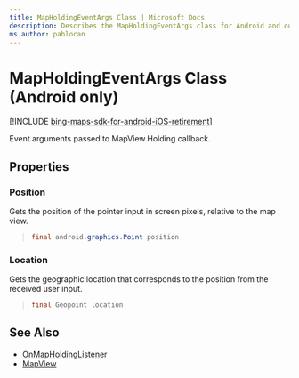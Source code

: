 ```yaml
---
title: MapHoldingEventArgs Class | Microsoft Docs
description: Describes the MapHoldingEventArgs class for Android and outlines the class' Position and Location properties.
ms.author: pablocan
---
```


# MapHoldingEventArgs Class (Android only)

[!INCLUDE [bing-maps-sdk-for-android-iOS-retirement](../../../includes/bing-maps-sdk-for-android-iOS-retirement.md)]

Event arguments passed to MapView.Holding callback.

## Properties

### Position

Gets the position of the pointer input in screen pixels, relative to the map view.

>```java
> final android.graphics.Point position
>```

### Location

Gets the geographic location that corresponds to the position from the received user input.

>```java
> final Geopoint location
>```

## See Also

* [OnMapHoldingListener](OnMapHoldingListener-interface.md)
* [MapView](../MapView-class.md)
